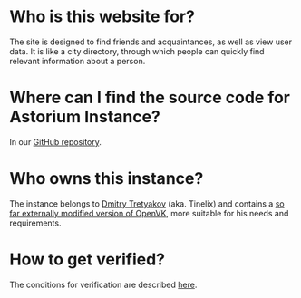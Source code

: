 # Who is this website for?
The site is designed to find friends and acquaintances, as well as view user data. It is like a city directory, through which people can quickly find relevant information about a person.

# Where can I find the source code for Astorium Instance?
In our [GitHub repository](https://github.com/tinelix/astorium).

# Who owns this instance?
The instance belongs to [Dmitry Tretyakov](/tretdm) (aka. Tinelix) and contains a [so far externally modified version of OpenVK](https://github.com/tinelix/astorium), more suitable for his needs and requirements.

# How to get verified?
The conditions for verification are described [here](/verify).
